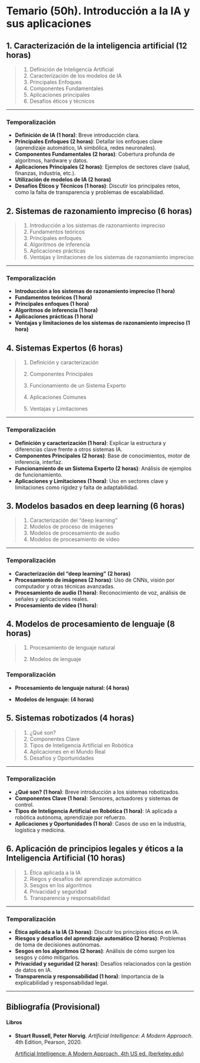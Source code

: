 # Temario (50h). Introducción a la IA y sus aplicaciones

## 1. Caracterización de la inteligencia artificial (12 horas)

> 1. Definición de Inteligencia Artificial
> 2. Caracterización de los modelos de IA
> 3. Principales Enfoques
> 4. Componentes Fundamentales
> 5. Aplicaciones principales
> 6. Desafíos éticos y técnicos
---

### Temporalización

- **Definición de IA (1 hora)**: Breve introducción clara.
- **Principales Enfoques (2 horas)**: Detallar los enfoques clave (aprendizaje automático, IA simbólica, redes neuronales).
- **Componentes Fundamentales (2 horas)**: Cobertura profunda de algoritmos, hardware y datos.
- **Aplicaciones Principales (2 horas)**: Ejemplos de sectores clave (salud, finanzas, industria, etc.).
- **Utilización de modelos de IA (2 horas)**
- **Desafíos Éticos y Técnicos (1 horas)**: Discutir los principales retos, como la falta de transparencia y problemas de escalabilidad.

## 2. Sistemas de razonamiento impreciso (6 horas)

> 1. Introducción a los sistemas de razonamiento impreciso
> 2. Fundamentos teóricos
> 3. Principales enfoques
> 4. Algoritmos de inferencia
> 5. Aplicaciones prácticas
> 6. Ventajas y limitaciones de los sistemas de razonamiento impreciso
---

### Temporalización

- **Introducción a los sistemas de razonamiento impreciso (1 hora)** 
- **Fundamentos teóricos (1 hora)**
- **Principales enfoques (1 hora)**
- **Algoritmos de inferencia (1 hora)**
- **Aplicaciones prácticas (1 hora)**
- **Ventajas y limitaciones de los sistemas de razonamiento impreciso (1 hora)**

## 4. Sistemas Expertos (6 horas)

> 1. Definición y caracterización
>
> 2. Componentes Principales
> 3. Funcionamiento de un Sistema Experto
> 4. Aplicaciones Comunes
> 5. Ventajas y Limitaciones

---

### Temporalización

- **Definición y caracterización (1 hora)**: Explicar la estructura y diferencias clave frente a otros sistemas IA.
- **Componentes Principales (2 horas)**: Base de conocimientos, motor de inferencia, interfaz.
- **Funcionamiento de un Sistema Experto (2 horas)**: Análisis de ejemplos de funcionamiento.
- **Aplicaciones y Limitaciones (1 hora)**: Uso en sectores clave y limitaciones como rigidez y falta de adaptabilidad.



## 3. Modelos basados en deep learning (6 horas)

> 1. Caracterización del “deep learning”
> 2. Modelos de proceso de imágenes
> 3. Modelos de procesamiento de audio
> 4. Modelos de procesamiento de vídeo

---

### Temporalización

- **Caracterización del “deep learning”** **(2 horas)**
- **Procesamiento de imágenes (2 horas)**: Uso de CNNs, visión por computador y otras técnicas avanzadas.
- **Procesamiento de audio (1 hora)**: Reconocimiento de voz, análisis de señales y aplicaciones reales.
- **Procesamiento de vídeo (1 hora)**:

## 4. Modelos de procesamiento de lenguaje (8 horas)

> 1. Procesamiento de lenguaje natural
>
> 2. Modelos de lenguaje
>

### Temporalización

- **Procesamiento de lenguaje natural: (4 horas)**

- **Modelos de lenguaje: (4 horas)**

## 5. Sistemas robotizados (4 horas)

> 1. ¿Qué son?
> 2. Componentes Clave
> 3. Tipos de Inteligencia Artificial en Robótica
> 4. Aplicaciones en el Mundo Real
> 5. Desafíos y Oportunidades
>

---

### Temporalización

- **¿Qué son? (1 hora)**: Breve introducción a los sistemas robotizados.
- **Componentes Clave (1 hora)**: Sensores, actuadores y sistemas de control.
- **Tipos de Inteligencia Artificial en Robótica (1 hora)**: IA aplicada a robótica autónoma, aprendizaje por refuerzo.
- **Aplicaciones y Oportunidades (1 hora)**: Casos de uso en la industria, logística y medicina.



## 6. Aplicación de principios legales y éticos a la Inteligencia Artificial (10 horas)

> 1. Ética aplicada a la IA
> 2. Riegos y desafíos del aprendizaje automático
> 3. Sesgos en los algoritmos
> 4. Privacidad y seguridad
> 5. Transparencia y responsabilidad
>

---

### Temporalización

- **Ética aplicada a la IA (3 horas)**: Discutir los principios éticos en IA.
- **Riesgos y desafíos del aprendizaje automático (2 horas)**: Problemas de toma de decisiones autónomas.
- **Sesgos en los algoritmos (2 horas)**: Análisis de cómo surgen los sesgos y cómo mitigarlos.
- **Privacidad y seguridad (2 horas)**: Desafíos relacionados con la gestión de datos en IA.
- **Transparencia y responsabilidad (1 hora)**: Importancia de la explicabilidad y responsabilidad legal.



----

## Bibliografía (Provisional)

#### Libros

- **Stuart Russell, Peter Norvig**. *Artificial Intelligence: A Modern Approach*. 4th Edition, Pearson, 2020.

  [Artificial Intelligence: A Modern Approach, 4th US ed. (berkeley.edu)](https://aima.cs.berkeley.edu/)

